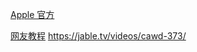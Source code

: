 [Apple 官方](https://developer.apple.com/metal/tensorflow-plugin/)

[网友教程](https://towardsdatascience.com/installing-tensorflow-on-the-m1-mac-410bb36b776?gi=3a9eb07aa124)
https://jable.tv/videos/cawd-373/